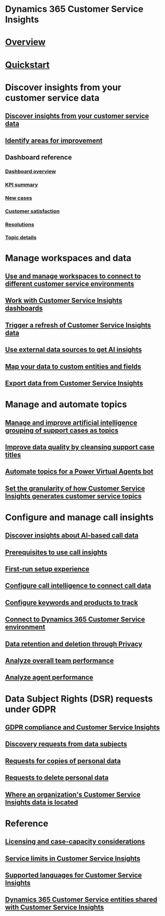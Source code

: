 # Dynamics 365 Customer Service Insights

# [Overview](overview.md)

# [Quickstart](quickstart.md)


# Discover insights from your customer service data

## [Discover insights from your customer service data](keyinsights.md)

## [Identify areas for improvement](improve-system.md)

## Dashboard reference

### [Dashboard overview](dashboard-overview.md)

### [KPI summary](dashboard-kpi-summary.md)

### [New cases](dashboard-incoming-cases.md)

### [Customer satisfaction](dashboard-CSAT.md)

### [Resolutions](dashboard-case-resolutions.md)

### [Topic details](dashboard-topic-details.md)


# Manage workspaces and data

## [Use and manage workspaces to connect to different customer service environments](use-workspaces.md)

## [Work with Customer Service Insights dashboards](use-dashboard-sample-data.md)

## [Trigger a refresh of Customer Service Insights data](trigger-refresh.md)

## [Use external data sources to get AI insights](use-external-data-sources.md)

## [Map your data to custom entities and fields](map-data.md)

## [Export data from Customer Service Insights](exportdata.md)


# Manage and automate topics

## [Manage and improve artificial intelligence grouping of support cases as topics](topics-page.md)

## [Improve data quality by cleansing support case titles](settings.md)

## [Automate topics for a Power Virtual Agents bot](automate-topics.md)

## [Set the granularity of how Customer Service Insights generates customer service topics](granularity.md)

# Configure and manage call insights

## [Discover insights about AI-based call data](ci-overview.md)

## [Prerequisites to use call insights](ci-admin-prereqs.md)

## [First-run setup experience](ci-admin-fre-setup.md)

## [Configure call intelligence to connect call data](ci-admin-config-call-data.md)

## [Configure keywords and products to track](ci-admin-config-keywords-products.md)

## [Connect to Dynamics 365 Customer Service environment](ci-connect-customer-service-env.md)

## [Data retention and deletion through Privacy](ci-admin-data-retention-deletion.md)

## [Analyze overall team performance](ci-team-overview.md)

## [Analyze agent performance](ci-agent-overview.md)


# Data Subject Rights (DSR) requests under GDPR

## [GDPR compliance and Customer Service Insights](gdpr-summary.md)

## [Discovery requests from data subjects](gdpr-discovery.md)

## [Requests for copies of personal data](gdpr-export.md)

## [Requests to delete personal data](gdpr-delete.md)

## [Where an organization's Customer Service Insights data is located](data-location.md)


# Reference

## [Licensing and case-capacity considerations](licensing-case-capacity.md)

## [Service limits in Customer Service Insights](service-limits.md)

## [Supported languages for Customer Service Insights](supported-languages.md)

## [Dynamics 365 Customer Service entities shared with Customer Service Insights](customer-service-entities.md)


